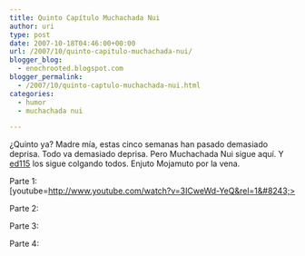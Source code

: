 ```yaml
---
title: Quinto Capítulo Muchachada Nui
author: uri
type: post
date: 2007-10-18T04:46:00+00:00
url: /2007/10/quinto-capitulo-muchachada-nui/
blogger_blog:
  - enochrooted.blogspot.com
blogger_permalink:
  - /2007/10/quinto-captulo-muchachada-nui.html
categories:
  - humor
  - muchachada nui

---
```

¿Quinto ya? Madre mía, estas cinco semanas han pasado demasiado deprisa. Todo va demasiado deprisa. Pero Muchachada Nui sigue aquí. Y [ed115][1] los sigue colgando todos. Enjuto Mojamuto por la vena.

Parte 1:  
[youtube=http://www.youtube.com/watch?v=3ICweWd-YeQ&rel=1&#8243;>

Parte 2:

Parte 3:

Parte 4:

 [1]: http://es.youtube.com/user/ed1115